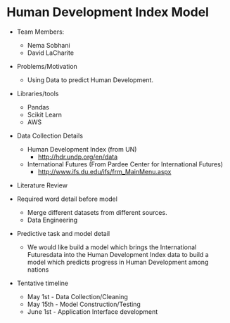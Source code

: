 # Human Development Index Model

- Team Members:
    - Nema Sobhani
    - David LaCharite

- Problems/Motivation
    - Using Data to predict Human Development.

- Libraries/tools
    - Pandas
    - Scikit Learn
    - AWS

- Data Collection Details
    - Human Development Index (from UN)
        - http://hdr.undp.org/en/data
    - International Futures (From Pardee Center for International Futures)
        - http://www.ifs.du.edu/ifs/frm_MainMenu.aspx

- Literature Review

- Required word detail before model
    - Merge different datasets from different sources.
    - Data Engineering

- Predictive task and model detail
    - We would like build a model which brings the International Futuresdata into the Human Development Index data to build a model which predicts progress in Human Development among nations

- Tentative timeline
     - May 1st - Data Collection/Cleaning
     - May 15th - Model Construction/Testing
     - June 1st - Application Interface development



